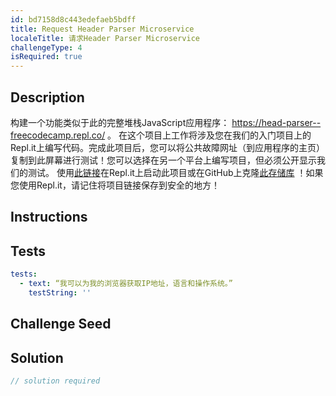 ```yaml
---
id: bd7158d8c443edefaeb5bdff
title: Request Header Parser Microservice
localeTitle: 请求Header Parser Microservice
challengeType: 4
isRequired: true
---
```


## Description
<section id='description'> 构建一个功能类似于此的完整堆栈JavaScript应用程序： <a href='https://head-parser--freecodecamp.repl.co/' target='_blank'>https://head-parser--freecodecamp.repl.co/</a> 。 在这个项目上工作将涉及您在我们的入门项目上的Repl.it上编写代码。完成此项目后，您可以将公共故障网址（到应用程序的主页）复制到此屏幕进行测试！您可以选择在另一个平台上编写项目，但必须公开显示我们的测试。 使用<a href='https://repl.it/github/freeCodeCamp/boilerplate-project-headerparser' target='_blank'>此链接</a>在Repl.it上启动此项目或在GitHub上克隆<a href='https://github.com/freeCodeCamp/boilerplate-project-headerparser/'>此存储库</a> ！如果您使用Repl.it，请记住将项目链接保存到安全的地方！ 
</section>

## Instructions
<section id='instructions'> 

</section>

## Tests
<section id='tests'>

```yml
tests:
  - text: “我可以为我的浏览器获取IP地址，语言和操作系统。”
    testString: ''

```

</section>

## Challenge Seed
<section id='challengeSeed'>

</section>

## Solution
<section id='solution'>

```js
// solution required
```

</section>

